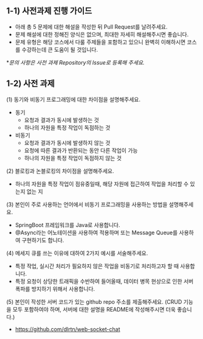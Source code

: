 ## 1-1) 사전과제 진행 가이드

- 아래 총 5 문제에 대한 해설을 작성한 뒤 Pull Request를 날려주세요.
- 문제 해설에 대한 정해진 양식은 없으며, 최대한 자세히 해설해주시면 좋습니다.
- 문제 유형은 해당 코스에서 다룰 주제들을 포함하고 있으니 완벽히 이해하시면 코스를 수강하는데 큰 도움이 될 것입니다.

**문의 사항은 사전 과제 Repository의 Issue로 등록해 주세요.*
  


## 1-2) 사전 과제

(1) 동기와 비동기 프로그래밍에 대한 차이점을 설명해주세요.
- 동기 
  - 요청과 결과가 동시에 발생하는 것
  - 하나의 자원을 특정 작업이 독점하는 것
- 비동기
  - 요청과 결과가 동시에 발생하지 않는 것
  - 요청에 따른 결과가 반환되는 동안 다른 작업이 가능
  - 하나의 자원을 특정 작업이 독점하지 않는 것

(2) 블로킹과 논블로킹의 차이점을 설명해주세요.
  - 하나의 자원을 특정 작업이 점유중일때, 해당 자원에 접근하여 작업을 처리할 수 있는지 없는 지

(3) 본인이 주로 사용하는 언어에서 비동기 프로그래밍을 사용하는 방법을 설명해주세요.
- SpringBoot 프레임워크를 Java로 사용합니다.
- @Async라는 어노테이션을 사용하여 적용하며 또는 Message Queue를 사용하여 구현하기도 합니다.

(4) 메세지 큐를 쓰는 이유에 대하여 2가지 예시를 서술해주세요.
- 특정 작업, 실시간 처리가 필요하지 않은 작업을 비동기로 처리하고자 할 때 사용합니다.
- 특정 요청이 상당한 트래픽을 수반하여 들어올때, 데이터 병목 현상으로 인한 서버 폭파를 방지하기 위해서 사용합니다.

(5) 본인이 작성한 서버 코드가 있는 github repo 주소를 제출해주세요. (CRUD 기능을 모두 포함하여야 하며, 서버에 대한 설명을 README에 작성해주시면 더욱 좋습니다.) 
- https://github.com/dlrtn/web-socket-chat
